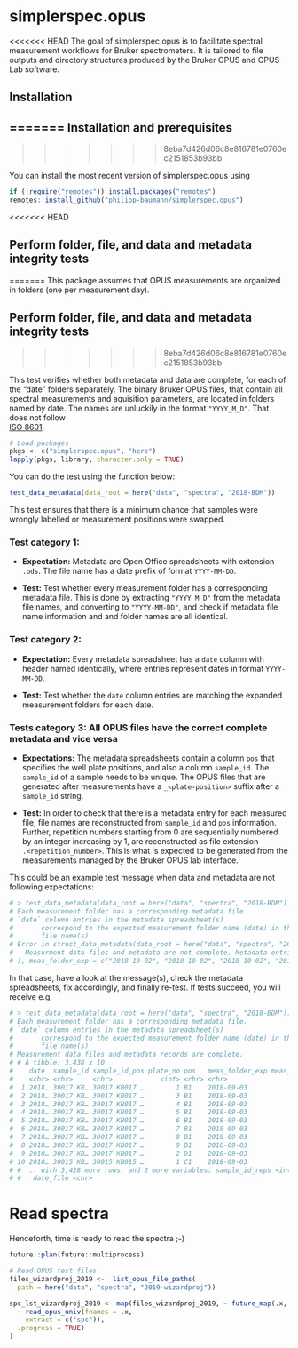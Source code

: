 
<!-- README.md is generated from README.Rmd. Please edit that file -->

# simplerspec.opus

<<<<<<< HEAD
The goal of simplerspec.opus is to facilitate spectral measurement
workflows for Bruker spectrometers. It is tailored to file outputs and
directory structures produced by the Bruker OPUS and OPUS Lab software.

## Installation
=======
Installation and prerequisites
------------------------------
>>>>>>> 8eba7d426d06c8e816781e0760ec2151853b93bb

You can install the most recent version of simplerspec.opus using

``` r
if (!require("remotes")) install.packages("remotes")
remotes::install_github("philipp-baumann/simplerspec.opus")
```

<<<<<<< HEAD
## Perform folder, file, and data and metadata integrity tests
=======
This package assumes that OPUS measurements are organized in folders (one per measurement day).

Perform folder, file, and data and metadata integrity tests
-----------------------------------------------------------
>>>>>>> 8eba7d426d06c8e816781e0760ec2151853b93bb

This test verifies whether both metadata and data are complete, for each
of the “date” folders separately. The binary Bruker OPUS files, that
contain all spectral measurements and aquisition parameters, are located
in folders named by date. The names are unluckily in the format
`"YYYY_M_D"`. That does not follow  
[ISO 8601](https://en.wikipedia.org/wiki/ISO_8601).

``` r
# Load packages
pkgs <- c("simplerspec.opus", "here")
lapply(pkgs, library, character.only = TRUE)
```

You can do the test using the function below:

``` r
test_data_metadata(data_root = here("data", "spectra", "2018-BDM"))
```

This test ensures that there is a minimum chance that samples were
wrongly labelled or measurement positions were swapped.

### Test category 1:

  - **Expectation:** Metadata are Open Office spreadsheets with
    extension `.ods`. The file name has a date prefix of format
    `YYYY-MM-DD`.

  - **Test:** Test whether every measurement folder has a corresponding
    metadata file. This is done by extracting `"YYYY_M_D"` from the
    metadata file names, and converting to `"YYYY-MM-DD"`, and check if
    metadata file name information and and folder names are all
    identical.

### Test category 2:

  - **Expectation:** Every metadata spreadsheet has a `date` column with
    header named identically, where entries represent dates in format
    `YYYY-MM-DD`.

  - **Test:** Test whether the `date` column entries are matching the
    expanded measurement folders for each
date.

### Tests category 3: All OPUS files have the correct complete metadata and vice versa

  - **Expectations:** The metadata spreadsheets contain a column `pos`
    that specifies the well plate positions, and also a column
    `sample_id`. The `sample_id` of a sample needs to be unique. The
    OPUS files that are generated after measurements have a
    `_<plate-position>` suffix after a `sample_id` string.

  - **Test:** In order to check that there is a metadata entry for each
    measured file, file names are reconstructed from `sample_id` and
    `pos` information. Further, repetition numbers starting from 0 are
    sequentially numbered by an integer increasing by 1, are
    reconstructed as file extension  
    `.<repetition_number>`. This is what is expected to be generated
    from the measurements managed by the Bruker OPUS lab interface.

This could be an example test message when data and metadata are not
following expectations:

``` r
# > test_data_metadata(data_root = here("data", "spectra", "2018-BDM"))
# Each measurement folder has a corresponding metadata file.
# `date` column entries in the metadata spreadsheet(s)
#       correspond to the expected measurement folder name (date) in the metadata
#       file name(s)
# Error in struct_data_metadata(data_root = here("data", "spectra", "2018-BDM")) : 
#   Measurment data files and metadata are not complete. Metadata entries for the following measurement data <files are missing: list(date = c("2018-10-02", "2018-10-02", "2018-10-02", "2018-10-02", "2018-10-02", "2018-10-02", "2018-10-02", "2018-10-02", "2018-10-02", "2018-10-02", "2018-10-02", "2018-10-02"), sample_id = c(NA, NA, NA, NA, NA, NA, NA, NA, NA, NA, NA, NA), sample_id_pos = c("NA_A4", "NA_B4", "NA_C4", "NA_D4", "NA_A5", "NA_B5", "NA_C5", "NA_D5", "NA_A6", "NA_B6", "NA_C6", "NA_D6"), plate_no = c(6, 6, 6, 6, 6, 6, 6, 6, 6, 6, 6, 6), pos = c("A4", "B4", "C4", "D4", "A5", "B5", "C5", "D5", "A6", "B6", "C6", "D6"
# ), meas_folder_exp = c("2018-10-02", "2018-10-02", "2018-10-02", "2018-10-02", "2018-10-02", "2018-10-02", "2018-10-02", "2018-10-02", "2018-10-02", "2018-10-02", "2018-10-02", "2018-10-02"), meas_rep_meta = c(0, 0, 0, 0, 0, 0, 0, 0, 0, 0, 0, 0), file_id = c("NA_A4.0", "NA_B4.0", "NA_C4.0", "NA_D4.0", "NA_A5.0", "NA_B5.0", "NA_C5.0", "NA_D5.0", "NA_A6.0", "NA_B
```

In that case, have a look at the message(s), check the metadata
spreadsheets, fix accordingly, and finally re-test. If tests succeed,
you will receive e.g.

``` r
# > test_data_metadata(data_root = here("data", "spectra", "2018-BDM"))
# Each measurement folder has a corresponding metadata file.
# `date` column entries in the metadata spreadsheet(s)
#       correspond to the expected measurement folder name (date) in the metadata
#       file name(s)
# Measurement data files and metadata records are complete.
# # A tibble: 3,438 x 10
#    date  sample_id sample_id_pos plate_no pos   meas_folder_exp meas_rep_meta file_id
#    <chr> <chr>     <chr>            <int> <chr> <chr>                   <int> <chr>  
#  1 2018… 30017 KB… 30017 KB017 …        1 B1    2018-09-03                  0 30017 …
#  2 2018… 30017 KB… 30017 KB017 …        3 B1    2018-09-03                  1 30017 …
#  3 2018… 30017 KB… 30017 KB017 …        4 B1    2018-09-03                  2 30017 …
#  4 2018… 30017 KB… 30017 KB017 …        5 B1    2018-09-03                  3 30017 …
#  5 2018… 30017 KB… 30017 KB017 …        6 B1    2018-09-03                  4 30017 …
#  6 2018… 30017 KB… 30017 KB017 …        7 B1    2018-09-03                  5 30017 …
#  7 2018… 30017 KB… 30017 KB017 …        8 B1    2018-09-03                  6 30017 …
#  8 2018… 30017 KB… 30017 KB017 …        9 B1    2018-09-03                  7 30017 …
#  9 2018… 30017 KB… 30017 KB017 …        2 D1    2018-09-03                  0 30017 …
# 10 2018… 30015 KB… 30015 KB015 …        1 C1    2018-09-03                  0 30015 …
# # ... with 3,428 more rows, and 2 more variables: sample_id_reps <int>,
# #   date_file <chr>
```

# Read spectra

Henceforth, time is ready to read the spectra ;-)

``` r
future::plan(future::multiprocess)

# Read OPUS test files
files_wizardproj_2019 <-  list_opus_file_paths(
  path = here("data", "spectra", "2019-wizardproj"))

spc_lst_wizardproj_2019 <- map(files_wizardproj_2019, ~ future_map(.x,
  ~ read_opus_univ(fnames = .x,
    extract = c("spc")),
  .progress = TRUE)
)
```
